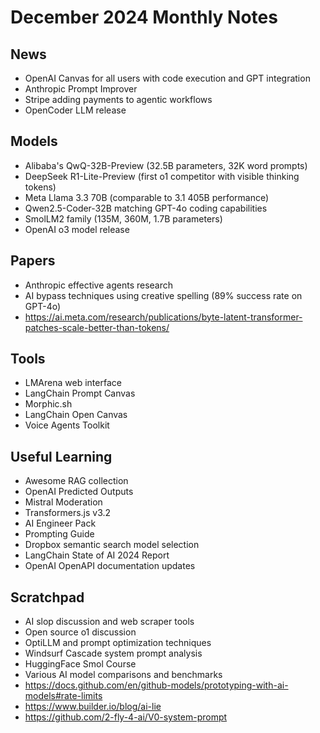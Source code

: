 # December 2024 Monthly Notes

## News
- OpenAI Canvas for all users with code execution and GPT integration
- Anthropic Prompt Improver
- Stripe adding payments to agentic workflows
- OpenCoder LLM release

## Models
- Alibaba's QwQ-32B-Preview (32.5B parameters, 32K word prompts)
- DeepSeek R1-Lite-Preview (first o1 competitor with visible thinking tokens)
- Meta Llama 3.3 70B (comparable to 3.1 405B performance)
- Qwen2.5-Coder-32B matching GPT-4o coding capabilities
- SmolLM2 family (135M, 360M, 1.7B parameters)
- OpenAI o3 model release

## Papers
- Anthropic effective agents research
- AI bypass techniques using creative spelling (89% success rate on GPT-4o)
- https://ai.meta.com/research/publications/byte-latent-transformer-patches-scale-better-than-tokens/

## Tools
- LMArena web interface
- LangChain Prompt Canvas
- Morphic.sh
- LangChain Open Canvas
- Voice Agents Toolkit

## Useful Learning
- Awesome RAG collection
- OpenAI Predicted Outputs
- Mistral Moderation
- Transformers.js v3.2
- AI Engineer Pack
- Prompting Guide
- Dropbox semantic search model selection
- LangChain State of AI 2024 Report
- OpenAI OpenAPI documentation updates

## Scratchpad
- AI slop discussion and web scraper tools
- Open source o1 discussion
- OptiLLM and prompt optimization techniques
- Windsurf Cascade system prompt analysis
- HuggingFace Smol Course
- Various AI model comparisons and benchmarks
- https://docs.github.com/en/github-models/prototyping-with-ai-models#rate-limits
- https://www.builder.io/blog/ai-lie
- https://github.com/2-fly-4-ai/V0-system-prompt
